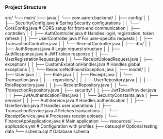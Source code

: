 ### Project Structure


src/
└── main/
    ├── java/
    │   └── com.aaron.backend/
    │       ├── config/
    │       │   ├── SecurityConfig.java      # Spring Security configurations
    │       │   └── CorsConfig.java          # CORS setup for front-end communication
    │       ├── controller/
    │       │   ├── AuthController.java      # Handles login, registration, token refresh
    │       │   ├── UserController.java      # For user-specific requests
    │       │   ├── TransactionController.java
    │       │   └── ReceiptController.java
    │       ├── dto/
    │       │   ├── AuthRequest.java         # Login request structure
    │       │   ├── AuthResponse.java        # JWT token response
    │       │   ├── UserRegistrationRequest.java
    │       │   └── ReceiptUploadRequest.java
    │       ├── exception/
    │       │   ├── CustomExceptionHandler.java # Handles global exceptions
    │       │   └── ResourceNotFoundException.java
    │       ├── model/
    │       │   ├── User.java
    │       │   ├── Role.java
    │       │   ├── Receipt.java
    │       │   └── Transaction.java
    │       ├── repository/
    │       │   ├── UserRepository.java
    │       │   ├── RoleRepository.java
    │       │   ├── ReceiptRepository.java
    │       │   └── TransactionRepository.java
    │       ├── security/
    │       │   ├── JwtTokenProvider.java
    │       │   ├── JwtAuthenticationFilter.java
    │       │   └── SecurityConstants.java
    │       ├── service/
    │       │   ├── AuthService.java         # Handles authentication
    │       │   ├── UserService.java         # Handles user operations
    │       │   ├── TransactionService.java  # Fetches transactions
    │       │   └── ReceiptService.java      # Processes receipt uploads
    │       └── FinanceAppApplication.java   # Main application
    └── resources/
        ├── application.yml                  # Configuration with profiles
        ├── data.sql                         # Optional testing data
        └── schema.sql                       # Database schema
